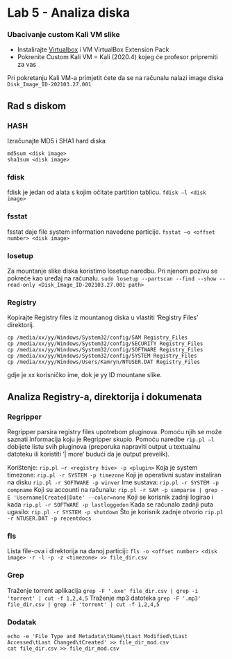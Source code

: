 # Lab 5 - Analiza diska

### Ubacivanje custom Kali VM slike

- Instalirajte [Virtualbox](https://www.virtualbox.org/) i VM VirtualBox Extension Pack
- Pokrenite Custom Kali VM = Kali (2020.4) kojeg će profesor pripremiti za vas

Pri pokretanju Kali VM-a primjetit ćete da se na računalu nalazi image diska ``Disk_Image_ID-202103.27.001``

## Rad s diskom
### HASH
Izračunajte MD5 i SHA1 hard diska
```
md5sum <disk image>
sha1sum <disk image>
```

### fdisk
fdisk je jedan od alata s kojim očitate partition tablicu.
``fdisk –l <disk image>``

### fsstat
fsstat daje file system information navedene particije.
``fsstat –o <offset number> <disk image>``

### losetup
Za mountanje slike diska koristimo losetup naredbu. Pri njenom pozivu se pokreće kao uređaj na računalu. 
``sudo losetup --partscan --find --show --read-only <Disk_Image_ID-202103.27.001 path>``

### Registry
Kopirajte Registry files iz mountanog diska u vlastiti ‘Registry Files’ direktorij.
```
cp /media/xx/yy/Windows/System32/config/SAM Registry_Files
cp /media/xx/yy/Windows/System32/config/SECURITY Registry_Files
cp /media/xx/yy/Windows/System32/config/SOFTWARE Registry_Files
cp /media/xx/yy/Windows/System32/config/SYSTEM Registry_Files
cp /media/xx/yy/Windows/Users/Kamryn/NTUSER.DAT Registry_Files
```
gdje je xx korisničko ime, dok je yy ID mountane slike.

## Analiza Registry-a, direktorija i dokumenata
### Regripper
Regripper parsira registry files upotrebom pluginova. Pomoću njih se može saznati informacija koju je Regripper skupio. Pomoću naredbe ``rip.pl –l`` dobijete listu svih pluginova (preporuka napraviti output u textualnu datoteku ili koristiti ‘| more’ budući da je output prevelik).

Korištenje: ``rip.pl –r <registry hive> -p <plugin>``
Koja je system timezone: ``rip.pl -r SYSTEM -p timezone``
Koji je operativni sustav instaliran na disku ``rip.pl -r SOFTWARE -p winver``
Ime sustava: ``rip.pl -r SYSTEM -p compname``
Koji su accounti na računalu: ``rip.pl -r SAM -p samparse | grep -E 'Username|Created|Date' --color=none``
Koji se korisnik zadnji logirao i kada ``rip.pl -r SOFTWARE -p lastloggedon``
Kada se računalo zadnji puta ugasilo: ``rip.pl -r SYSTEM -p shutdown``
Što je korisnik zadnje otvorio ``rip.pl -r NTUSER.DAT -p recentdocs``

### fls
Lista file-ova i direktorija na danoj particiji: ``fls -o <offset number> <disk image> -r -l -p -z <timezone> >> file_dir.csv``

### Grep
Traženje torrent aplikacija ``grep -F '.exe' file_dir.csv | grep -i 'torrent' | cut -f 1,2,4,5``
Traženje mp3 datoteka ``grep -F '.mp3' file_dir.csv | grep -F 'torrent' | cut -f 1,2,4,5``

### Dodatak
```
echo -e 'File Type and Metadata\tName\tLast Modified\tLast Accessed\tLast Changed\tCreated' >> file_dir_mod.csv
cat file_dir.csv >> file_dir_mod.csv
```

